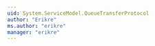 ```yaml
---
uid: System.ServiceModel.QueueTransferProtocol
author: "Erikre"
ms.author: "erikre"
manager: "erikre"
---
```

